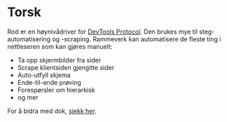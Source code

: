 # Torsk

Rod er en høynivådriver for [DevTools Protocol](https://chromedevtools.github.io/devtools-protocol). Den brukes mye til steg-automatisering og -scraping. Rammeverk kan automatisere de fleste ting i nettleseren som kan gjøres manuelt:

- Ta opp skjermbilder fra sider
- Scrape klientsiden gjengitte sider
- Auto-utfyll skjema
- Ende-til-ende prøving
- Forespørsler om hierarkisk
- og mer

For å bidra med dok, [sjekk her](contribute-doc.md).
